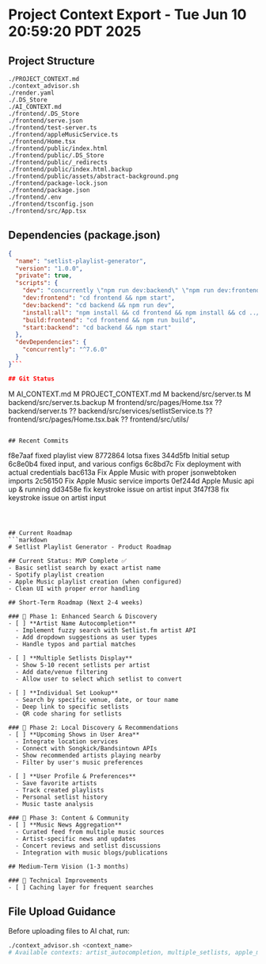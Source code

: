 # Project Context Export - Tue Jun 10 20:59:20 PDT 2025

## Project Structure
```
./PROJECT_CONTEXT.md
./context_advisor.sh
./render.yaml
./.DS_Store
./AI_CONTEXT.md
./frontend/.DS_Store
./frontend/serve.json
./frontend/test-server.ts
./frontend/appleMusicService.ts
./frontend/Home.tsx
./frontend/public/index.html
./frontend/public/.DS_Store
./frontend/public/_redirects
./frontend/public/index.html.backup
./frontend/public/assets/abstract-background.png
./frontend/package-lock.json
./frontend/package.json
./frontend/.env
./frontend/tsconfig.json
./frontend/src/App.tsx
```

## Dependencies (package.json)
```json
{
  "name": "setlist-playlist-generator",
  "version": "1.0.0",
  "private": true,
  "scripts": {
    "dev": "concurrently \"npm run dev:backend\" \"npm run dev:frontend\"",
    "dev:frontend": "cd frontend && npm start",
    "dev:backend": "cd backend && npm run dev",
    "install:all": "npm install && cd frontend && npm install && cd ../backend && npm install",
    "build:frontend": "cd frontend && npm run build",
    "start:backend": "cd backend && npm start"
  },
  "devDependencies": {
    "concurrently": "^7.6.0"
  }
}```

## Git Status
```
 M AI_CONTEXT.md
 M PROJECT_CONTEXT.md
 M backend/src/server.ts
 M backend/src/server.ts.backup
 M frontend/src/pages/Home.tsx
?? backend/server.ts
?? backend/src/services/setlistService.ts
?? frontend/src/pages/Home.tsx.bak
?? frontend/src/utils/
```

## Recent Commits
```
f8e7aaf fixed playlist view
8772864 lotsa fixes
344d5fb Initial setup
6c8e0b4 fixed input, and various configs
6c8bd7c Fix deployment with actual credentials
bac613a Fix Apple Music with proper jsonwebtoken imports
2c56150 Fix Apple Music service imports
0ef244d Apple Music api up & running
dd3458e fix keystroke issue on artist input
3f47f38 fix keystroke issue on artist input
```



## Current Roadmap
```markdown
# Setlist Playlist Generator - Product Roadmap

## Current Status: MVP Complete ✅
- Basic setlist search by exact artist name
- Spotify playlist creation
- Apple Music playlist creation (when configured)
- Clean UI with proper error handling

## Short-Term Roadmap (Next 2-4 weeks)

### 🎯 Phase 1: Enhanced Search & Discovery
- [ ] **Artist Name Autocompletion** 
  - Implement fuzzy search with Setlist.fm artist API
  - Add dropdown suggestions as user types
  - Handle typos and partial matches

- [ ] **Multiple Setlists Display**
  - Show 5-10 recent setlists per artist
  - Add date/venue filtering
  - Allow user to select which setlist to convert

- [ ] **Individual Set Lookup**
  - Search by specific venue, date, or tour name
  - Deep link to specific setlists
  - QR code sharing for setlists

### 🌟 Phase 2: Local Discovery & Recommendations  
- [ ] **Upcoming Shows in User Area**
  - Integrate location services
  - Connect with Songkick/Bandsintown APIs
  - Show recommended artists playing nearby
  - Filter by user's music preferences

- [ ] **User Profile & Preferences**
  - Save favorite artists
  - Track created playlists
  - Personal setlist history
  - Music taste analysis

### 📰 Phase 3: Content & Community
- [ ] **Music News Aggregation**
  - Curated feed from multiple music sources
  - Artist-specific news and updates
  - Concert reviews and setlist discussions
  - Integration with music blogs/publications

## Medium-Term Vision (1-3 months)

### 🔧 Technical Improvements
- [ ] Caching layer for frequent searches
```

## File Upload Guidance
Before uploading files to AI chat, run:
```bash
./context_advisor.sh <context_name>
# Available contexts: artist_autocompletion, multiple_setlists, apple_music_debug, etc.
```
